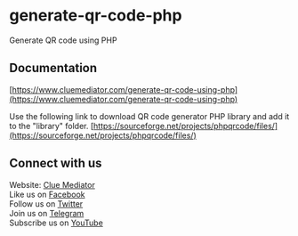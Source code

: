 # generate-qr-code-php
Generate QR code using PHP

## Documentation

[https://www.cluemediator.com/generate-qr-code-using-php](https://www.cluemediator.com/generate-qr-code-using-php)


Use the following link to download QR code generator PHP library and add it to the "library" folder.
[https://sourceforge.net/projects/phpqrcode/files/](https://sourceforge.net/projects/phpqrcode/files/)


## Connect with us

Website: [Clue Mediator](https://www.cluemediator.com)  
Like us on [Facebook](https://www.facebook.com/thecluemediator)  
Follow us on [Twitter](https://twitter.com/cluemediator)  
Join us on [Telegram](https://t.me/cluemediator)  
Subscribe us on [YouTube](https://www.youtube.com/ClueMediator)